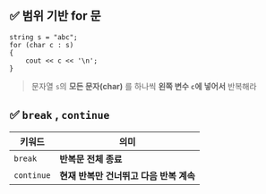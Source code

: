 

## ✅ 범위 기반 for 문 
```
string s = "abc";
for (char c : s) 
{
    cout << c << '\n';
}

```

> 문자열 `s`의 **모든 문자(char)** 를 하나씩 **왼쪽 변수 `c`에 넣어서** 반복해라

## ✅ `break` , `continue`

| 키워드        | 의미                       |
| ---------- | ------------------------ |
| `break`    | **반복문 전체 종료**            |
| `continue` | **현재 반복만 건너뛰고 다음 반복 계속** |

